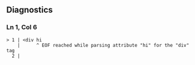 ## Diagnostics
### Ln 1, Col 6
```marko
> 1 | <div hi
    |      ^ EOF reached while parsing attribute "hi" for the "div" tag
  2 |
```

